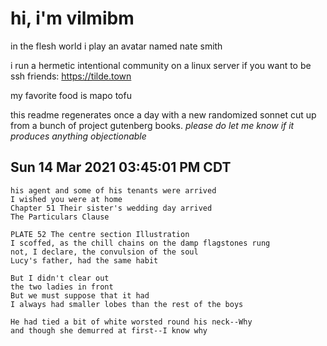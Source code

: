 # hi, i'm vilmibm

in the flesh world i play an avatar named nate smith

i run a hermetic intentional community on a linux server if you want to be ssh friends: https://tilde.town

my favorite food is mapo tofu

this readme regenerates once a day with a new randomized sonnet cut up from a bunch of project gutenberg books.
_please do let me know if it produces anything objectionable_

## Sun 14 Mar 2021 03:45:01 PM CDT

    his agent and some of his tenants were arrived
    I wished you were at home
    Chapter 51 Their sister's wedding day arrived
    The Particulars Clause
    
    PLATE 52 The centre section Illustration
    I scoffed, as the chill chains on the damp flagstones rung
    not, I declare, the convulsion of the soul
    Lucy's father, had the same habit
    
    But I didn't clear out
    the two ladies in front
    But we must suppose that it had
    I always had smaller lobes than the rest of the boys
    
    He had tied a bit of white worsted round his neck--Why
    and though she demurred at first--I know why
